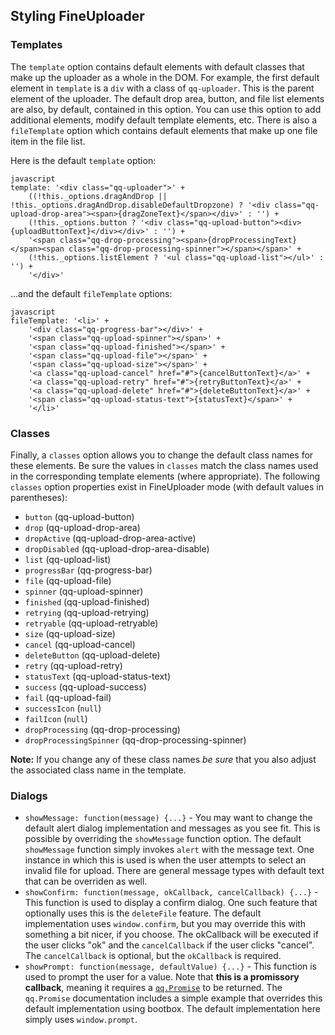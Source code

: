 ## Styling FineUploader

### Templates

The `template` option contains default elements with default classes that make up the uploader as a whole in the DOM.  For example,
the first default element in `template` is a `div` with a class of `qq-uploader`.  This is the parent element of the uploader.
The default drop area, button, and file list elements are also, by default, contained in this option.  You can use this option to
add additional elements, modify default template elements, etc.  There is also a `fileTemplate` option which contains
default elements that make up one file item in the file list.

Here is the default `template` option:

    javascript
    template: '<div class="qq-uploader">' +
        ((!this._options.dragAndDrop || !this._options.dragAndDrop.disableDefaultDropzone) ? '<div class="qq-upload-drop-area"><span>{dragZoneText}</span></div>' : '') +
        (!this._options.button ? '<div class="qq-upload-button"><div>{uploadButtonText}</div></div>' : '') +
        '<span class="qq-drop-processing"><span>{dropProcessingText}</span><span class="qq-drop-processing-spinner"></span></span>' +
        (!this._options.listElement ? '<ul class="qq-upload-list"></ul>' : '') +
        '</div>'

...and the default `fileTemplate` options:

    javascript
    fileTemplate: '<li>' +
        '<div class="qq-progress-bar"></div>' +
        '<span class="qq-upload-spinner"></span>' +
        '<span class="qq-upload-finished"></span>' +
        '<span class="qq-upload-file"></span>' +
        '<span class="qq-upload-size"></span>' +
        '<a class="qq-upload-cancel" href="#">{cancelButtonText}</a>' +
        '<a class="qq-upload-retry" href="#">{retryButtonText}</a>' +
        '<a class="qq-upload-delete" href="#">{deleteButtonText}</a>' +
        '<span class="qq-upload-status-text">{statusText}</span>' +
        '</li>'

### Classes

Finally, a `classes` option allows you to change the default class names for these elements.  Be sure the values in `classes`
match the class names used in the corresponding template elements (where appropriate).  The following `classes` option properties
exist in FineUploader mode (with default values in parentheses):

* `button` (qq-upload-button)
* `drop` (qq-upload-drop-area)
* `dropActive` (qq-upload-drop-area-active)
* `dropDisabled` (qq-upload-drop-area-disable)
* `list` (qq-upload-list)
* `progressBar` (qq-progress-bar)
* `file` (qq-upload-file)
* `spinner` (qq-upload-spinner)
* `finished` (qq-upload-finished)
* `retrying` (qq-upload-retrying)
* `retryable` (qq-upload-retryable)
* `size` (qq-upload-size)
* `cancel` (qq-upload-cancel)
* `deleteButton` (qq-upload-delete)
* `retry` (qq-upload-retry)
* `statusText` (qq-upload-status-text)
* `success` (qq-upload-success)
* `fail` (qq-upload-fail)
* `successIcon` (`null`)
* `failIcon` (`null`)
* `dropProcessing` (qq-drop-processing)
* `dropProcessingSpinner` (qq-drop-processing-spinner)

**Note:** If you change any of these class names _be sure_ that you also adjust the associated class name in the template.

### Dialogs
* `showMessage: function(message) {...}` - You may want to change the default alert dialog implementation and messages
as you see fit.  This is possible by overriding the `showMessage` function option.  The default `showMessage` function
simply invokes `alert` with the message text.  One instance in which this is used is when the user attempts to select an
invalid file for upload.  There are general message types with default text that can be overriden as well.
* `showConfirm: function(message, okCallback, cancelCallback) {...}` - This function is used to display a confirm dialog.  One
such feature that optionally uses this is the `deleteFile` feature.  The default implementation uses `window.confirm`, but you
may override this with something a bit nicer, if you choose.  The okCallback will be executed if the user clicks "ok" and the
`cancelCallback` if the user clicks "cancel".  The `cancelCallback` is optional, but the `okCallback` is required.
* `showPrompt: function(message, defaultValue) {...}` - This function is used to prompt the user for a value.  Note that **this
is a promissory callback**, meaning it requires a [`qq.Promise`](promise.md) to be returned.  The `qq.Promise` documentation
includes a simple example that overrides this default implementation using bootbox.  The default implementation here simply
uses `window.prompt`.
